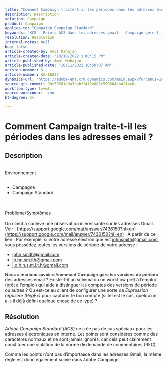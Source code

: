 ```yaml
---
title: "Comment Campaign traite-t-il les périodes dans les adresses électroniques ?"
description: Description
solution: Campaign
product: Campaign
applies-to: "Campaign,Campaign Standard"
keywords: "KCS - Points ACS dans les adresses gmail - Campaign gère-t-il cela ?"
resolution: Resolution
internal-notes: null
bug: false
article-created-by: Amol Mahajan
article-created-date: "10/10/2022 1:00:15 PM"
article-published-by: Amol Mahajan
article-published-date: "10/11/2022 10:50:07 AM"
version-number: 3
article-number: KA-16232
dynamics-url: "https://adobe-ent.crm.dynamics.com/main.aspx?forceUCI=1&pagetype=entityrecord&etn=knowledgearticle&id=619b1279-9b48-ed11-bba1-000d3a3064b8"
source-git-commit: 99c59561e9a3babf2412e882c590604bb4f14e8c
workflow-type: tm+mt
source-wordcount: '190'
ht-degree: 3%

---
```


# Comment Campaign traite-t-il les périodes dans les adresses email ?

## Description

<br>Environnement<br><br>
- Campagne
- Campaign Standard

<br><br>Problème/Symptômes<br><br>
Un client a soulevé une observation intéressante sur les adresses Gmail. Voir : [https://support.google.com/mail/answer/7436150?hl=en](https://support.google.com/mail/answer/7436150?hl=en)
 
À partir de ce lien : Par exemple, si votre adresse électronique est [johnsmith@gmail.com](mailto:johnsmith@gmail.com), vous possédez toutes les versions de période de votre adresse :

- [john.smith@gmail.com](mailto:john.smith@gmail.com)
- [jo.hn.sm.ith@gmail.com](mailto:jo.hn.sm.ith@gmail.com)
- [j.o.h.n.s.m.i.t.h@gmail.com](mailto:j.o.h.n.s.m.i.t.h@gmail.com)


Nous aimerions savoir si/comment Campaign gère les versions de période des adresses email ? Existe-t-il un schéma ou un workflow prêt à l’emploi (prêt à l’emploi) qui aide à distinguer les comptes des versions de période ou autres ? Ou est-ce au client de configurer une sorte de *Expression régulière (RegEx)* pour capturer le bon compte (si tel est le cas, quelqu’un a-t-il déjà défini quelque chose de ce type) ?


## Résolution


*Adobe Campaign Standard (ACS)* ne crée pas de cas spéciaux pour les adresses électroniques en interne. Les points sont considérés comme des caractères normaux et ne sont jamais ignorés, car cela peut clairement constituer une violation de la norme de demande de commentaires (RFC).

Comme les points n’ont pas d’importance dans les adresses Gmail, la même règle est donc également suivie dans Adobe Campaign.
